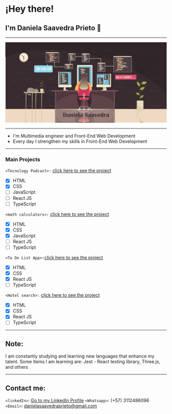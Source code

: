 # ¡Hey there! 
## I'm Daniela Saavedra Prieto 👋
______________________________________________________________________________________________________________________________
![](https://github.com/danielasaavedrap/danielasaavedrap/blob/main/github.jpg)
______________________________________________________________________________________________________________________________


* I'm Multimedia engineer and Front-End Web Development
* Every day I strengthen my skills in Front-End Web Development

______________________________________________________________________________________________________________________________

### Main Projects

`<Tecnology Podcast>:` [click here to see the project](https://danielasaavedrapodcast.netlify.app/)

- [x] HTML 
- [x] CSS
- [ ] JavaScript
- [ ] React JS
- [ ] TypeScript

`<math calculators>:` [click here to see the project](https://calculadoras-matematicas.netlify.app)

- [x] HTML 
- [x] CSS
- [x] JavaScript
- [ ] React JS
- [ ] TypeScript

`<To Do List App>:`[click here to see the project](https://todolistdaniela.netlify.app)

- [x] HTML 
- [x] CSS
- [x] React JS
- [ ] TypeScript

`<Hotel search>:` [click here to see the project](https://buscadordehoteles.netlify.app)

- [x] HTML 
- [x] CSS
- [x] React JS
- [ ] TypeScript

______________________________________________________________________________________________________________________________

## Note: 
I am constantly studying and learning new languages that enhance my talent. Some items I am learning are: Jest - React testing library, Three.js, and others

______________________________________________________________________________________________________________________________

## Contact me:

`<linkedIn>`: [Go to my LinkedIn Profile](https://www.linkedin.com/in/daniela-saavedra-prieto/)
`<Whatsapp>`: (+57) 3112486096
`<Email>`: danielasaavedraprieto@gmail.com

